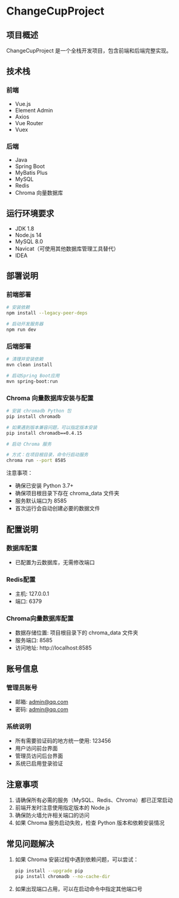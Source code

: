 # ChangeCupProject

## 项目概述
ChangeCupProject 是一个全栈开发项目，包含前端和后端完整实现。

## 技术栈

### 前端
- Vue.js
- Element Admin
- Axios
- Vue Router
- Vuex

### 后端
- Java
- Spring Boot
- MyBatis Plus
- MySQL
- Redis
- Chroma 向量数据库

## 运行环境要求
- JDK 1.8
- Node.js 14
- MySQL 8.0
- Navicat（可使用其他数据库管理工具替代）
- IDEA

## 部署说明

### 前端部署
```bash
# 安装依赖
npm install --legacy-peer-deps

# 启动开发服务器
npm run dev
```

### 后端部署
```bash
# 清理并安装依赖
mvn clean install

# 启动Spring Boot应用
mvn spring-boot:run
```

### Chroma 向量数据库安装与配置
```bash
# 安装 chromadb Python 包
pip install chromadb

# 如果遇到版本兼容问题，可以指定版本安装
pip install chromadb==0.4.15

# 启动 Chroma 服务

# 方式：在项目根目录，命令行启动服务
chroma run --port 8585
```

注意事项：
- 确保已安装 Python 3.7+
- 确保项目根目录下存在 chroma_data 文件夹
- 服务默认端口为 8585
- 首次运行会自动创建必要的数据文件

## 配置说明

### 数据库配置
- 已配置为云数据库，无需修改端口

### Redis配置
- 主机: 127.0.0.1
- 端口: 6379

### Chroma向量数据库配置
- 数据存储位置: 项目根目录下的 chroma_data 文件夹
- 服务端口: 8585
- 访问地址: http://localhost:8585

## 账号信息

### 管理员账号
- 邮箱: admin@qq.com
- 密码: admin@qq.com

### 系统说明
- 所有需要验证码的地方统一使用: 123456
- 用户访问前台界面
- 管理员访问后台界面
- 系统已启用登录验证

## 注意事项
1. 请确保所有必需的服务（MySQL、Redis、Chroma）都已正常启动
2. 前端开发时注意使用指定版本的 Node.js
3. 确保防火墙允许相关端口的访问
4. 如果 Chroma 服务启动失败，检查 Python 版本和依赖安装情况

## 常见问题解决
1. 如果 Chroma 安装过程中遇到依赖问题，可以尝试：
   ```bash
   pip install --upgrade pip
   pip install chromadb --no-cache-dir
   ```
2. 如果出现端口占用，可以在启动命令中指定其他端口号